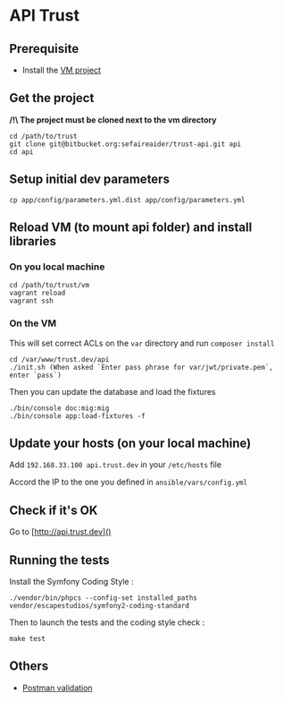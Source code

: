 # API Trust

## Prerequisite

- Install the [VM project](http://bitbucket.org/sfa-trust/vm)

## Get the project

**/!\ The project must be cloned next to the vm directory**

    cd /path/to/trust
    git clone git@bitbucket.org:sefaireaider/trust-api.git api
    cd api

## Setup initial dev parameters

    cp app/config/parameters.yml.dist app/config/parameters.yml

## Reload VM (to mount api folder) and install libraries

### On you local machine

    cd /path/to/trust/vm
    vagrant reload
    vagrant ssh

### On the VM

This will set correct ACLs on the `var` directory and run `composer install`

    cd /var/www/trust.dev/api
    ./init.sh (When asked `Enter pass phrase for var/jwt/private.pem`, enter `pass`)

Then you can update the database and load the fixtures

    ./bin/console doc:mig:mig
    ./bin/console app:load-fixtures -f

## Update your hosts (on your local machine)

Add `192.168.33.100 api.trust.dev` in your `/etc/hosts` file

Accord the IP to the one you defined in `ansible/vars/config.yml`

## Check if it's OK

Go to [http://api.trust.dev]()

## Running the tests

Install the Symfony Coding Style :

    ./vendor/bin/phpcs --config-set installed_paths vendor/escapestudios/symfony2-coding-standard

Then to launch the tests and the coding style check :

    make test

## Others

  - [Postman validation](doc/postman_validation.md)
